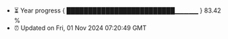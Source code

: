 - ⏳ Year progress { █████████████████████████▁▁▁▁▁ } 83.42 %
- ⏰ Updated on Fri, 01 Nov 2024 07:20:49 GMT

